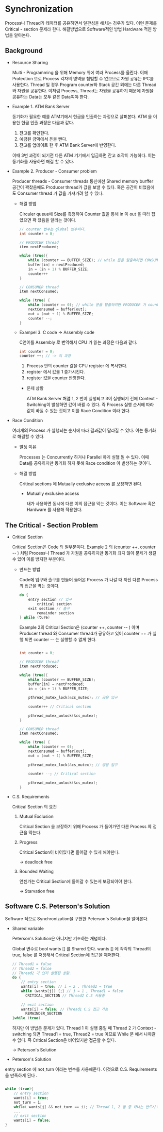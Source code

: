 

# Synchronization



Process나 Thread가 데이터를 공유하면서 일관성을 해치는 경우가 있다. 이런 문제를 Critical - section 문제라 한다. 해결방법으로 Software적인 방법 Hardware 적인 방법을 알아본다. 

## Background 

- Resource Sharing 

  Multi - Programming 을 위해 Memory 위에 여러 Process를 올린다. 이때 Protection 으로 Process 각자의 영역을 침범할 수 없으므로 자원 공유는 IPC를 사용한다. Thread 일 경우 Program counter와 Stack 공간 외에는 다른 Thread와 자원을 공유한다. 이처럼 Process, Thread는 자원을 공유하기 때문에 자원을 공유하는 Data는 모두 같은 Data여야 한다. 

  

- Example 1. ATM Bank Server

  동기화가 필요한 예를 ATM기에서 현금을 인출하는 과정으로 살펴본다. ATM 을 이용한 현금 인출 과정은 다음과 같다. 

  1. 잔고를 확인한다. 
  2. 예금된 금액에서 돈을 뺀다. 
  3. 잔고를 업데이트 한 후  ATM Bank Server에 반영한다. 

  이때 3번 과정이 되기전 다른 ATM 기기에서 입금하면 잔고 조작이 가능하다. 이는 동기화를 사용하면 해결 할 수 있다.  

  

- Example 2. Producer - Consumer problem 

  Producer threads - Consumer threads  통신에선 Shared memory burffer 공간이 꽉찼음에도 Producer thread가 값을 보낼 수 있다. 혹은 공간이 비었음에도 Consumer thread 가 값을 가져가려 할 수 있다. 

  - 해결 방법 

    Circuler queue에 Size를 측정하여 Counter 값을 통해 in 이 out 을 따라 잡았으면 꽉 찼음을 알리는 것이다. 

    ``` c
    // counter 변수는 global 변수이다.
    int counter = 0;
    
    // PRODUCER thread 
    item nextProduced; 
    
    while (true){
        while (counter == BUFFER_SIZE); // while 문을 탈출하려면 CONSUMER 가 counter 값을 내려줘야 한다. 
        buffer[in] = nextProduced;
        in = (in + 1) % BUFFER_SIZE; 
        counter++ 
    }
    
    // CONSUMER thread 
    item nextConsumed; 
    
    while (true) {
        while (counter == 0); // while 문을 탈출하려면 PRODUCER 가 counter 값을 올려줘야 한다. 
        nextConsumed = buffer[out];
        out = (out + 1) % BUFFER_SIZE;
        counter --; 
    }
    ```

  - Exampel 3. C code -> Assembly code 

    C언어를 Assembly 로 번역해서 CPU 가 읽는 과정은 다음과 같다. 
    
    ```c
    int counter = 0;
    counter ++; // -> 의 과정
    ```
    
    1. Process 안의 counter 값을 CPU  register 에 복사한다. 
    2. register 에서 값을 1 증가시킨다. 
    3. register 값을 counter 반영한다. 

    - 문제 상황 
    
      ATM Bank Server 처럼 1, 2 번이 실행되고 3이 실행되기 전에 Context - Switching이 발생하면 값이 바뀔 수 있다.  즉 Process 실행 순서에 따라 값이 바뀔 수 있는 것이고 이를 Race Condition 이라 한다.  
      
      

- Race Condition        

  여러개의 Process 가 실행되는 순서에 따라 결과값이 달라질 수 있다. 이는 동기화로 해결할 수 있다. 

  - 발생 이유 

    Processes 는 Concurrently 하거나 Parallel 하게 실핼 될 수 있다. 이때 Data를 공유하지만 동기화 하지 못해 Race condition 이 발생하는 것이다.  
    
  - 해결 방법

    Critical sections 에 Mutually exclusive access 를 보장하면 된다. 

    - Mutually exclusive access 

      내가 사용하면 동시에 다른 이의 접근을 막는 것이다. 이는 Software 혹은 Hardware 를 사용해 적용한다. 

      

## The Critical - Section Problem 

- Critical Section 

  Critical Section은 Code 의 일부분이다.  Example 2 의 (counter ++, counter -- ) 처럼 Process나 Thread 가 자원을 공유하지만 동기화 되지 않아 문제가 생길 수 있어 이를 방지한 부분이다. 

  - 만드는 방법

    Code에 입구와 출구를 만들어 들어온 Process 가 나갈 때 까진 다른 Process의 접근을 막는 것이다. 

    ``` c
    do {
    	entry section // 입구
    		critical section 
    	exit section // 출구
    		remainder section 
    } while (ture)
    ```

    Example 2의 Critical Section은 (counter ++, counter -- ) 이며 Producer thread 와 Consumer thread가 공유하고 있어 counter ++ 가 실행 되면 counter -- 는 실행할 수 없게 한다. 

    

    ``` c
    
    int counter = 0;
    
    // PRODUCER thread 
    item nextProduced; 
    
    while (true){
        while (counter == BUFFER_SIZE); 
        buffer[in] = nextProduced;
        in = (in + 1) % BUFFER_SIZE;
        
        pthread_mutex_lock(&cs_mutex); // 공용 입구 
        
        counter++ // Critical section 
            
        pthread_mutex_unlock(&cs_mutex);
    }
    
    // CONSUMER thread 
    item nextConsumed; 
    
    while (true) {
        while (counter == 0); 
        nextConsumed = buffer[out];
        out = (out + 1) % BUFFER_SIZE;
        
       	pthread_mutex_lock(&cs_mutex); // 공용 입구 
        
        counter --; // Critical section
        
        pthread_mutex_unlock(&cs_mutex);
    }
    ```

    

- C.S. Requirements

  Critical Section 의 요건 

  1. Mutual Exclusion 

     Critical Section 을 보장하기 위해 Process 가 들어가면 다른 Process 의 접근을 막는다. 

  2. Progress

     Critical Section이 비어있다면 들어갈 수 있게 해야한다. 

     ->  deadlock free 

  3. Bounded Waiting 

     언젠가는 Critical Section에 들어갈 수 있는게 보장되어야 한다. 

     -> Starvation free

     

## Software C.S. Peterson's Solution 

Software 적으로 Synchronization을 구현한 Peterson's Solution을 알아본다. 

- Shared variable 

  Peterson's Solution은 아니지만 기초하는 개념이다. 

  Global 변수로  bool wants [] 를 Shared 한다. wants [] 에 각각의 Thread의 true, false 를 저장해서 Critical Section에 접근을 제어한다. 

  ```c
  // Thread1 = false 
  // Thread2 = false 
  // Thread2 가 먼저 실행된 상황.
  do {
      // entry section 
      wants[i] = true; // i = 2 , Thread2 = true 
      while (wants[j]) {;} // j = 1 , Thread1 = false 
      	CRITICAL_SECTION // Thread2 C.S 사용중
              
      // exit section         
      wants[i] = false; // Thread1 C.S 접근 가능 
      	REMAINDER_SECTION
  }while (true)
  ```

  하지만 이 방법은 문제가 있다. Thread 1 이 실행 중일 때 Thread 2 가 Context - switching 되면  Thread1 = true, Thread2 = true 이므로 While 문 에서 나아갈 수 없다. 즉 Critical Section은 비어있지만 접근할 수 없다.

  -> Peterson's Solution 

  

-  Peterson's Solution 

  entry section 에 not_turn 이라는 변수를 사용해준다. 이것으로 C.S. Requirements을 만족하게 된다 . 

  ```c
  
  while (true){
      // entry section
      wants[i] = true;
      not_turn = i;
      while( wants[j] && not_turn == i); // Thread 1, 2 둘 중 하나는 반드시 While문을 탈출하게 된다. 
      ...
      // exit section 
      wants[i] = false;
  }
  ```

  

  

